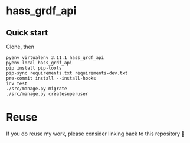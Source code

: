 # hass_grdf_api

## Quick start
Clone, then
```shell
pyenv virtualenv 3.11.1 hass_grdf_api
pyenv local hass_grdf_api
pip install pip-tools
pip-sync requirements.txt requirements-dev.txt
pre-commit install --install-hooks
inv test
./src/manage.py migrate
./src/manage.py createsuperuser
```

# Reuse
If you do reuse my work, please consider linking back to this repository 🙂
